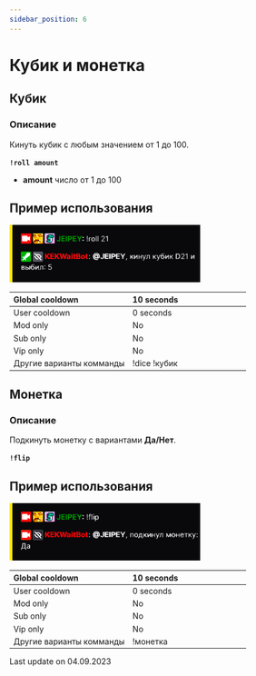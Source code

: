 ```yaml
---
sidebar_position: 6
---
```


# Кубик и монетка

## Кубик

### Описание

Кинуть кубик с любым значением от 1 до 100.


 **`!roll amount`**

 - **amount** число от 1 до 100

## Пример использования

![Docs Version Dropdown](./img/roll.png)

  <div>

| Global cooldown | 10 seconds⠀⠀⠀⠀⠀⠀⠀⠀⠀⠀⠀|
|:----------------|:----------------------|
| User cooldown   | 0 seconds            |
| Mod only        | No                    |
| Sub only        | No                    |
| Vip only        | No                    |
| Другие варианты комманды        | !dice !кубик              |
  </div>


## Монетка

### Описание

Подкинуть монетку с вариантами **Да/Нет**.

 **`!flip`**

## Пример использования

![Docs Version Dropdown](./img/flip.png)

  <div>

| Global cooldown | 10 seconds⠀⠀⠀⠀⠀⠀⠀⠀⠀⠀⠀|
|:----------------|:----------------------|
| User cooldown   | 0 seconds            |
| Mod only        | No                    |
| Sub only        | No                    |
| Vip only        | No                    |
| Другие варианты комманды        | !монетка             |
  </div>


Last update on 04.09.2023
